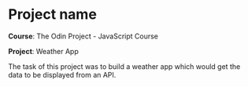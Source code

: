 # Project name

**Course**: The Odin Project - JavaScript Course


**Project**: Weather App


The task of this project was to build a weather app which would get the data to be displayed from an API.
